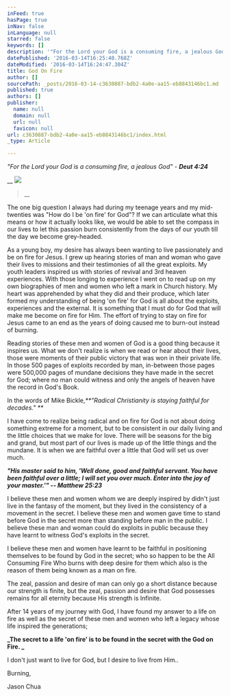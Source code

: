 ```yaml
---
inFeed: true
hasPage: true
inNav: false
inLanguage: null
starred: false
keywords: []
description: '"For the Lord your God is a consuming fire, a jealous God" - Deut 4:24'
datePublished: '2016-03-14T16:25:40.768Z'
dateModified: '2016-03-14T16:24:47.304Z'
title: God On Fire
author: []
sourcePath: _posts/2016-03-14-c3630887-bdb2-4a0e-aa15-eb8843146bc1.md
published: true
authors: []
publisher:
  name: null
  domain: null
  url: null
  favicon: null
url: c3630887-bdb2-4a0e-aa15-eb8843146bc1/index.html
_type: Article

---
```

_"For the Lord your God is a consuming fire, a jealous God" - **Deut 4:24**_

__
![](https://the-grid-user-content.s3-us-west-2.amazonaws.com/c114547a-1b82-4065-bfd7-bd9aa086ac96.jpg)

> __

The one big question I always had during my teenage years and my mid-twenties was "How do I be 'on fire' for God"? If we can articulate what this means or how it actually looks like, we would be able to set the compass in our lives to let this passion burn consistently from the days of our youth till the day we become grey-headed.

As a young boy, my desire has always been wanting to live passionately and be on fire for Jesus. I grew up hearing stories of man and woman who gave their lives to missions and their testimonies of all the great exploits. My youth leaders inspired us with stories of revival and 3rd heaven experiences. With those longing to experience I went on to read up on my own biographies of men and women who left a mark in Church history. My heart was apprehended by what they did and their produce, which later formed my understanding of being 'on fire' for God is all about the exploits, experiences and the external. It is something that I must do for God that will make me become on fire for Him. The effort of trying to stay on fire for Jesus came to an end as the years of doing caused me to burn-out instead of burning.

Reading stories of these men and women of God is a good thing because it inspires us. What we don't realize is when we read or hear about their lives, those were moments of their public victory that was won in their private life. In those 500 pages of exploits recorded by man, in-between those pages were 500,000 pages of mundane decisions they have made in the secret for God; where no man could witness and only the angels of heaven have the record in God's Book.

In the words of Mike Bickle,_**"Radical Christianity is staying faithful for decades." **_

I have come to realize being radical and on fire for God is not about doing something extreme for a moment, but to be consistent in our daily living and the little choices that we make for love. There will be seasons for the big and grand, but most part of our lives is made up of the little things and the mundane. It is when we are faithful over a little that God will set us over much.

_**"His master said to him, 'Well done, good and faithful servant. You have been faithful over a little; I will set you over much. Enter into the joy of your master.'" -- Matthew 25:23**_

I believe these men and women whom we are deeply inspired by didn't just live in the fantasy of the moment, but they lived in the consistency of a movement in the secret. I believe these men and women gave time to stand before God in the secret more than standing before man in the public. I believe these man and woman could do exploits in public because they have learnt to witness God's exploits in the secret. 

I believe these men and women have learnt to be faithful in positioning themselves to be found by God in the secret; who so happen to be the All Consuming Fire Who burns with deep desire for them which also is the reason of them being known as a man on fire. 

The zeal, passion and desire of man can only go a short distance because our strength is finite, but the zeal, passion and desire that God possesses remains for all eternity because His strength is Infinite. 

After 14 years of my journey with God, I have found my answer to a life on fire as well as the secret of these men and women who left a legacy whose life inspired the generations;

**_The secret to a life 'on fire' is to be found in the secret with the God on Fire. _**

I don't just want to live for God, but I desire to live from Him..

Burning,

Jason Chua